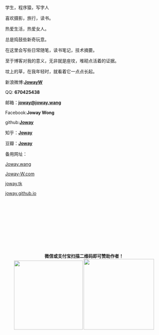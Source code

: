 <br>
<br>
<br>
<br>
<br>



学生，程序猿，写字人

喜欢摄影，旅行，读书。

热爱生活，热爱女人。

总是捣鼓些新奇玩意。

在这里会写些日常随笔，读书笔记，技术摘要。

至于博客对我的意义，无非就是座坟，堆砌点活着的证据。

坟上的草，在我年轻时，就看着它一点点长起。

新浪微博:[**JowayW**](http://weibo.com/670425438?from=profile&wvr=5&loc=infdomain)

QQ: **670425438**

邮箱：**joway@joway.wang**

Facebook:**Joway Wong**

github:[**Joway**](http://github.com/joway)

知乎：[**Joway**](http://www.zhihu.com/people/Joway)

豆瓣：[**Joway**](http://www.douban.com/people/54019708/)

备用网址：

[Joway.wang](http://Joway.Wang)

[Joway-W.com](http://Joway-W.com)

[joway.tk](http://joway.tk)

[joway.github.io](http://joway.github.io)

<br>
<br>
<br>
<br>
<br>
<br>
<br>
<br>
<br>


<div align="center">
      	<p>
        <strong>微信或支付宝扫描二维码即可赞助作者！</strong><br>
       <img src="http://ww3.sinaimg.cn/mw690/708485bfgw1epa4h2r85lj20dz0dz0u6.jpg" width="220" height="220" alt=""/> 
       <img src="http://ww3.sinaimg.cn/mw690/708485bfgw1epa4jy4lydj2074074glw.jpg" width="225" height="225" alt=""/>
       </p>
</div>


<script>
var isOnPc=!(/Android|webOS|iPhone|iPad|iPod|BlackBerry/i.test(navigator.userAgent));
if(isOnPc) {
	window.tctipConfig = {
		staticPrefix: "http://joway.wang",
		buttonImageId: 6,
		list:{
			alipay: { qrimg: "http://joway.wang/images/alipay.png"},
			weixin:{qrimg: "http://joway.wang/images/wechat.png"}
		}
	};
}
</script>


<script src="/js/tctip.min.js"></script>